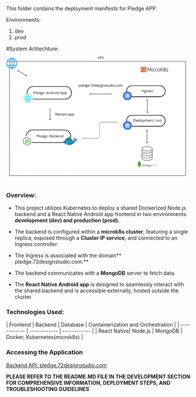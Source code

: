 This folder contains the deployment manifests for Pledge APP.


Environments:
1) dev
2) prod


#System Artitechture:
![](https://raw.githubusercontent.com/shalons-devops/aasets/main/Pledge-arch.png)



### Overview:
- This project  utilizes Kubernetes to deploy a shared Dockerized Node.js backend and a React Native Android app frontend in two environments: **development (dev) and production (prod).**

- The backend is configured within a **microk8s cluster**, featuring a single replica, exposed through a **Cluster IP service**, and connected to an Ingress controller.

- The Ingress is associated with the domain** pledge.72designstudio.com.**

- The backend communicates with a **MongoDB** server to fetch data.

- The **React Native Android app** is designed to seamlessly interact with the shared backend and is accessible externally, hosted outside the cluster.


### Technologies Used:


| Frontend  | Backend   | Database | Containerization and Orchestration |
| ------------ | ------------ | ------------ |
|   React Native|  Node.js | MongoDB | Docker, Kubernetes(microk8s) |



### Accessing the Application

  
[Backend API:  pledge.72designstudio.com](https://pledge.72designstudio.com "Backend API: pledge.72designstudio.com")

**PLEASE REFER TO THE README.MD FILE IN THE DEVELOPMENT SECTION FOR COMPREHENSIVE INFORMATION, DEPLOYMENT STEPS, AND TROUBLESHOOTING GUIDELINES**
